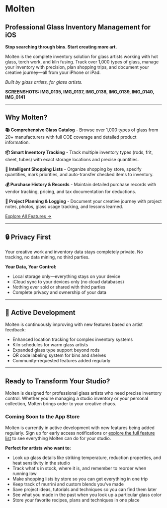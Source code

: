 # Molten

## Professional Glass Inventory Management for iOS

**Stop searching through bins. Start creating more art.**

Molten is the complete inventory solution for glass artists working with hot glass, torch work, and kiln fusing. Track over 1,000 types of glass, manage your inventory with precision, plan shopping trips, and document your creative journey—all from your iPhone or iPad.

*Built by glass artists, for glass artists.*

**SCREENSHOTS: IMG_0135, IMG_0137, IMG_0138, IMG_0139, IMG_0140, IMG_0141**

---

## Why Molten?

**📚 Comprehensive Glass Catalog** - Browse over 1,000 types of glass from 20+ manufacturers with full COE coverage and detailed product information.

**📦 Smart Inventory Tracking** - Track multiple inventory types (rods, frit, sheet, tubes) with exact storage locations and precise quantities.

**🛒 Intelligent Shopping Lists** - Organize shopping by store, specify quantities, mark priorities, and auto-transfer checked items to inventory.

**💰 Purchase History & Records** - Maintain detailed purchase records with vendor tracking, pricing, and tax documentation for deductions.

**🎨 Project Planning & Logging** - Document your creative journey with project notes, photos, glass usage tracking, and lessons learned.

[Explore All Features →](../features)

---

## 🔒 Privacy First

Your creative work and inventory data stays completely private. No tracking, no data mining, no third parties.

**Your Data, Your Control:**
- Local storage only—everything stays on your device
- iCloud sync to your devices only (no cloud databases)
- Nothing ever sold or shared with third parties
- Complete privacy and ownership of your data

---

## 🚀 Active Development

Molten is continuously improving with new features based on artist feedback:

- Enhanced location tracking for complex inventory systems
- Kiln schedules for warm glass artists
- Expanded glass type support beyond rods
- QR code labeling system for bins and shelves
- Community-requested features added regularly

---

## Ready to Transform Your Studio?

Molten is designed for professional glass artists who need precise inventory control. Whether you're managing a studio inventory or your personal collection, Molten brings order to your creative chaos.

### Coming Soon to the App Store

Molten is currently in active development with new features being added regularly. Sign up for early access notifications or [explore the full feature list](../features) to see everything Molten can do for your studio.

**Perfect for artists who want to:**
- Look up glass details like striking temperature, reduction properties, and heat sensitivity in the studio
- Track what's in stock, where it is, and remember to reorder when running low
- Make shopping lists by store so you can get everything in one trip
- Keep track of murrini and custom blends you've made
- Save project ideas, tutorials and techniques so you can find them later
- See what you made in the past when you look up a particular glass color
- Store your favorite recipes, plans and techniques in one place

